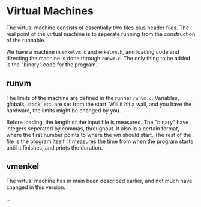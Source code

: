 # Virtual Machines

The virtual machine consists of essentially two files plus header files. The real point
of the virtual machine is to seperate running from the construction of the runnable.

We have a machine in `enkelvm.c` and `enkelvm.h`, and loading code and directing
the machine is done through `runvm.c`. The only thing to be added is the "binary" code
for the program.

## runvm

The limits of the machine are defined in the runner `runvm.c`. Variables, globals, 
stack, etc. are set from the start. Will it hit a wall, and you have the hardware,
the limits might be changed by you.

Before loading, the length of the input file is measured. The "binary" have integers
seperated by commas, throughout. It also in a certain format, where the first number
points to where the *vm* should start. The rest of the file is the program itself.
It measures the time from when the program starts until it finishes, and prints the
duration.

## vmenkel

The virtual machine has in main been described earlier, and not much have changed
in this version.

...

